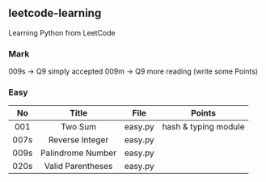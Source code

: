 ## leetcode-learning

Learning Python from LeetCode

### Mark
009s -> Q9 simply accepted
009m -> Q9 more reading (write some Points)

### Easy

No|Title|File|Points
:-:|:-:|:-:|:-:
001|Two Sum|easy.py|hash & typing module
007s|Reverse Integer|easy.py|
009s|Palindrome Number|easy.py|
020s|Valid Parentheses|easy.py|